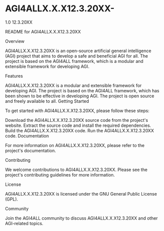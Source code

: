 # AGI4ALLX.X.X12.3.20XX-
1.0 12.3.20XX

README for AGI4ALLX.X.X12.3.20XX

Overview

AGI4ALLX.X.X12.3.20XX is an open-source artificial general intelligence (AGI) project that aims to develop a safe and beneficial AGI for all. The project is based on the AGI4ALL framework, which is a modular and extensible framework for developing AGI.

Features

AGI4ALLX.X.X12.3.20XX is a modular and extensible framework for developing AGI.
The project is based on the AGI4ALL framework, which has been shown to be effective in developing AGI.
The project is open source and freely available to all.
Getting Started

To get started with AGI4ALLX.X.X12.3.20XX, please follow these steps:

Download the AGI4ALLX.X.X12.3.20XX source code from the project's website.
Extract the source code and install the required dependencies.
Build the AGI4ALLX.X.X12.3.20XX code.
Run the AGI4ALLX.X.X12.3.20XX code.
Documentation

For more information on AGI4ALLX.X.X12.3.20XX, please refer to the project's documentation.

Contributing

We welcome contributions to AGI4ALLX.X.X12.3.20XX. Please see the project's contributing guidelines for more information.

License

AGI4ALLX.X.X12.3.20XX is licensed under the GNU General Public License (GPL).

Community

Join the AGI4ALL community to discuss AGI4ALLX.X.X12.3.20XX and other AGI-related topics.
